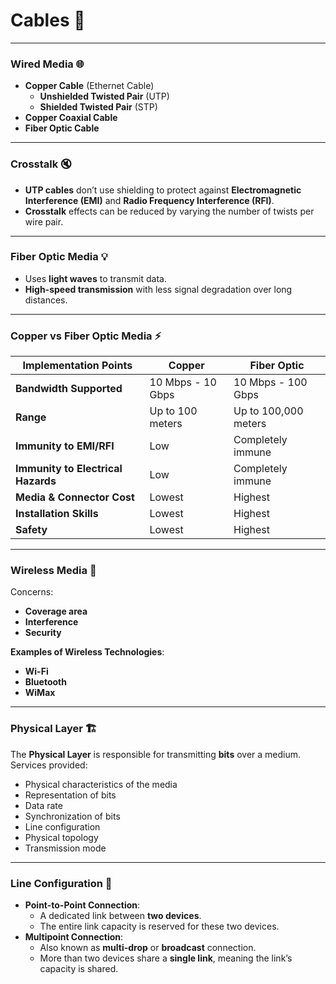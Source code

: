 # **Cables** 🔌

---

### **Wired Media** 🌐

- **Copper Cable** (Ethernet Cable)
  - **Unshielded Twisted Pair** (UTP)
  - **Shielded Twisted Pair** (STP)
- **Copper Coaxial Cable**
- **Fiber Optic Cable**

---

### **Crosstalk** 🔇

- **UTP cables** don’t use shielding to protect against **Electromagnetic Interference (EMI)** and **Radio Frequency Interference (RFI)**.
- **Crosstalk** effects can be reduced by varying the number of twists per wire pair.

---

### **Fiber Optic Media** 💡

- Uses **light waves** to transmit data.
- **High-speed transmission** with less signal degradation over long distances.

---

### **Copper vs Fiber Optic Media** ⚡

| **Implementation Points**          | **Copper**        | **Fiber Optic**      |
| ---------------------------------- | ----------------- | -------------------- |
| **Bandwidth Supported**            | 10 Mbps - 10 Gbps | 10 Mbps - 100 Gbps   |
| **Range**                          | Up to 100 meters  | Up to 100,000 meters |
| **Immunity to EMI/RFI**            | Low               | Completely immune    |
| **Immunity to Electrical Hazards** | Low               | Completely immune    |
| **Media & Connector Cost**         | Lowest            | Highest              |
| **Installation Skills**            | Lowest            | Highest              |
| **Safety**                         | Lowest            | Highest              |

---

### **Wireless Media** 📡

Concerns:

- **Coverage area**
- **Interference**
- **Security**

**Examples of Wireless Technologies**:

- **Wi-Fi**
- **Bluetooth**
- **WiMax**

---

### **Physical Layer** 🏗️

The **Physical Layer** is responsible for transmitting **bits** over a medium.  
Services provided:

- Physical characteristics of the media
- Representation of bits
- Data rate
- Synchronization of bits
- Line configuration
- Physical topology
- Transmission mode

---

### **Line Configuration** 🔗

- **Point-to-Point Connection**:
  - A dedicated link between **two devices**.
  - The entire link capacity is reserved for these two devices.
- **Multipoint Connection**:
  - Also known as **multi-drop** or **broadcast** connection.
  - More than two devices share a **single link**, meaning the link’s capacity is shared.
